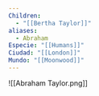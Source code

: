 ```yaml
---
Children:
  - "[[Bertha Taylor]]"
aliases:
  - Abraham
Especie: "[[Humans]]"
Ciudad: "[[London]]"
Mundo: "[[Moonwood]]"
---
```

![[Abraham Taylor.png]]
